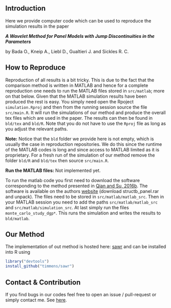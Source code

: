 ## Introduction

Here we provide computer code which can be used to reproduce the simulation results in
the paper

***A Wavelet Method for Panel Models with Jump Discontinuities in the Parameters***

by Bada O., Kneip A., Liebl D., Gualtieri J. and Sickles R. C.


## How to Reproduce

Reproduction of all results is a bit tricky. This is due to the fact that the comparison
method is written in MATLAB and hence for a complete reproduction one needs to run the
MATLAB files stored in ``src/matlab``; more on that below. Given that the MATLAB
simulation results have been produced the rest is easy. You simply need open the Rpoject
``simulation.Rproj`` and then from the running session source the file ``src/main.R``.
It will run the simulations of our method and produce the overall tex files which are
used in the paper. The results can then be found in ``bld/tex`` and ``bld/R``. Note
that you do not have to use the ``Rproj`` file as long as you adjust the relevant
paths.

**Note:**
Notice that the ``bld`` folder we provide here is not empty, which is usually the case
in reproduction repositories. We do this since the runtime of the MATLAB codes is long
and since access to MATLAB limited as it is proprietary. For a fresh run of the
simulation of our method remove the folder ``bld/R`` and ``bld/tex`` then source
``src/main.R``.

**Run the MATLAB files:**
Not implemented yet.

To run the matlab code you first need to download the software corresponding to the
method presented in [Qian and Su, 2016b](https://www.sciencedirect.com/science/article/abs/pii/S0304407615002377?via%3Dihub).
The software is available on the authors [website](http://jhqian.org/software/index.htm)
(download structb_panel.rar and unpack). The files need to be stored in ``src/matlab/matlab_src``.
Then in your MATLAB session you need to add the paths ``src/matlab/matlab_src`` and
``src/matlab/simulation_src``. At last simply run the files ``monte_carlo_study_dgp*``.
This runs the simulation and writes the results to ``bld/matlab``.

## Our Method 

The implementation of out method is hosted here: [sawr](https://github.com/timmens/sawr)
and can be installed into R using

```R
library("devtools")
install_github("timmens/sawr")
```

## Contact & Contribution

If you find bugs in our codes feel free to open an issue / pull-request or simply
contact me. See [here](https://github.com/timmens).
